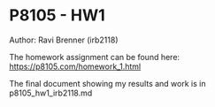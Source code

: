 # P8105 - HW1

Author: Ravi Brenner (irb2118)

The homework assignment can be found here: https://p8105.com/homework_1.html

The final document showing my results and work is in p8105_hw1_irb2118.md
